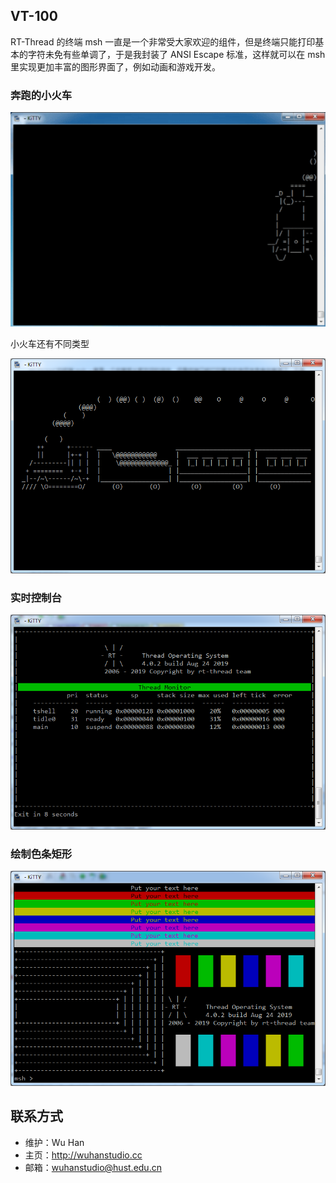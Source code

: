 ## VT-100

RT-Thread 的终端 msh 一直是一个非常受大家欢迎的组件，但是终端只能打印基本的字符未免有些单调了，于是我封装了 ANSI Escape 标准，这样就可以在 msh 里实现更加丰富的图形界面了，例如动画和游戏开发。

### 奔跑的小火车

![](./doc/sl.gif)

小火车还有不同类型

![](./doc/sl_c.png)

### 实时控制台

![](./doc/monitor.png)



### 绘制色条矩形

![](./doc/color.png)



## 联系方式

- 维护：Wu Han
- 主页：http://wuhanstudio.cc
- 邮箱：wuhanstudio@hust.edu.cn